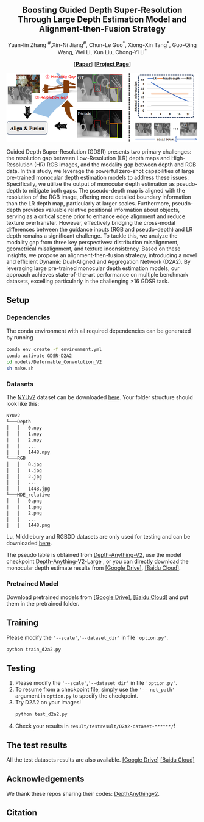 <p align="center">
<h2 align="center"> Boosting Guided Depth Super-Resolution Through Large Depth Estimation
Model and Alignment-then-Fusion Strategy </h2>

<p align="center">
    Yuan-lin Zhang <sup>#</sup>,Xin-Ni Jiang<sup>#</sup>, Chun-Le Guo<sup>*</sup>,  Xiong-Xin Tang<sup>*</sup>, Guo-Qing Wang, Wei Li, Xun Liu, Chong-Yi Li<sup>*</sup>
</p>

<p align="center">
[<a href="https://arxiv.org/abs/2401.08123"><strong>Paper</strong></a>]
[<a href="https://JiangXinni.github.io/projects/D2A2/index.html"><strong>Project Page</strong></a>]
</p>

![model](images/motivation.png)

Guided Depth Super-Resolution (GDSR) presents two primary challenges: the resolution gap between Low-Resolution
(LR) depth maps and High-Resolution (HR) RGB images,
and the modality gap between depth and RGB data. In this
study, we leverage the powerful zero-shot capabilities of large
pre-trained monocular depth estimation models to address
these issues. Specifically, we utilize the output of monocular depth estimation as pseudo-depth to mitigate both gaps.
The pseudo-depth map is aligned with the resolution of the
RGB image, offering more detailed boundary information
than the LR depth map, particularly at larger scales. Furthermore, pseudo-depth provides valuable relative positional
information about objects, serving as a critical scene prior
to enhance edge alignment and reduce texture overtransfer.
However, effectively bridging the cross-modal differences
between the guidance inputs (RGB and pseudo-depth) and
LR depth remains a significant challenge. To tackle this,
we analyze the modality gap from three key perspectives:
distribution misalignment, geometrical misalignment, and
texture inconsistency. Based on these insights, we propose
an alignment-then-fusion strategy, introducing a novel and
efficient Dynamic Dual-Aligned and Aggregation Network
(D2A2). By leveraging large pre-trained monocular depth
estimation models, our approach achieves state-of-the-art
performance on multiple benchmark datasets, excelling particularly in the challenging ×16 GDSR task. 
## Setup

### Dependencies
The conda environment with all required dependencies can be generated by running
```bash
conda env create -f environment.yml
conda activate GDSR-D2A2
cd models/Deformable_Convolution_V2
sh make.sh
```

### Datasets
The [NYUv2](https://cs.nyu.edu/~silberman/datasets/nyu_depth_v2.html) dataset can be downloaded [here](https://drive.google.com/file/d/1ZWpiVkog5aDBzVi2dCjGGSdiVqrLNTjR/view?usp=sharing). 
Your folder structure should look like this:
```
NYUv2
└───Depth
│   │   0.npy
│   │   1.npy
│   │   2.npy
│   │   ...
│   │   1448.npy 
└───RGB
│   │   0.jpg
│   │   1.jpg
│   │   2.jpg
│   │   ...
│   │   1448.jpg
└───MDE_relative
│   │   0.png
│   │   1.png
│   │   2.png
│   │   ...
│   │   1448.png
```

Lu, Middlebury and RGBDD datasets are only used for testing and can be downloaded [here](https://drive.google.com/file/d/1EKkk0ZRjbbf_ajh5KUrjw0TTq8G19bZ8/view?usp=sharing).

The pseudo lable is obtained from [Depth-Anything-V2](https://github.com/DepthAnything/Depth-Anything-V2?tab=readme-ov-file),
use the model checkpoint [Depth-Anything-V2-Large](https://huggingface.co/depth-anything/Depth-Anything-V2-Large/resolve/main/depth_anything_v2_vitl.pth?download=true)
, or you can directly download  the monocular depth estimate results from [[Google Drive]](https://drive.google.com/file/d/1ov3xFFn9T99IJxB7xLqHalk5IulKwVWb/view?usp=sharing), [[Baidu Cloud]](https://pan.baidu.com/s/12Mx9mStYrOtQFJCcLhBg2g?pwd=qp55).

### Pretrained Model
Download pretrained models from [[Google Drive]](https://drive.google.com/file/d/10LMiWLkrBUqgVE2F52rkWAwMjoQmyfpl/view?usp=sharing), 
[[Baidu Cloud]](https://pan.baidu.com/s/1F2_e8AKvVglvUgEh2FsoXw?pwd=ujgm)
and put them in the pretrained folder.
## Training

Please modify the ``'--scale'``,``'--dataset_dir'`` in file ``'option.py'``. 
   ```bash
   python train_d2a2.py  
   ```

## Testing

1. Please modify the ``'--scale'``,``'--dataset_dir'`` in file ``'option.py'``.
2. To resume from a checkpoint file, simply use the ``'-- net_path'`` argument in `option.py` to specify the checkpoint.
3. Try D2A2 on your images!
   ```bash
   python test_d2a2.py
   ```
4. Check your results in `result/testresult/D2A2-dataset-******/`!


## The test results

All the test datasets results are also available. [[Google Drive]](https://drive.google.com/file/d/10LMiWLkrBUqgVE2F52rkWAwMjoQmyfpl/view?usp=sharing)  [[Baidu Cloud]](https://pan.baidu.com/s/1vIAG85sq1aMAaL3RmllZsg?pwd=pucn)
## Acknowledgements

We thank these repos sharing their codes: [DepthAnythingv2](https://github.com/DepthAnything/Depth-Anything-V2?tab=readme-ov-file).

## Citation

```

```
